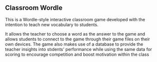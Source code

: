 ## Classroom Wordle
This is a Wordle-style interactive classroom game developed with the intention to teach new vocabulary to students.

It allows the teacher to choose a word as the answer to the game and allows students to connect to the game through their game files on their own devices.
The game also makes use of a database to provide the teacher insights into stıdents' performance while using the same data for scoring to encourage competition and boost motivation within the class
